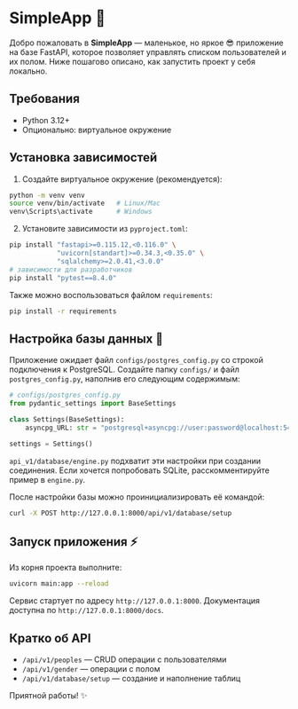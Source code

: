 # SimpleApp 🚀

Добро пожаловать в **SimpleApp** — маленькое, но яркое 😎 приложение на базе FastAPI, которое позволяет управлять списком пользователей и их полом. Ниже пошагово описано, как запустить проект у себя локально.

## Требования

- Python 3.12+
- Опционально: виртуальное окружение

## Установка зависимостей

1. Создайте виртуальное окружение (рекомендуется):

```bash
python -m venv venv
source venv/bin/activate   # Linux/Mac
venv\Scripts\activate      # Windows
```

2. Установите зависимости из `pyproject.toml`:

```bash
pip install "fastapi>=0.115.12,<0.116.0" \
            "uvicorn[standart]>=0.34.3,<0.35.0" \
            "sqlalchemy>=2.0.41,<3.0.0"
# зависимости для разработчиков
pip install "pytest==8.4.0"
```

Также можно воспользоваться файлом `requirements`:

```bash
pip install -r requirements
```

## Настройка базы данных 🎲

Приложение ожидает файл `configs/postgres_config.py` со строкой подключения к PostgreSQL. Создайте папку `configs/` и файл `postgres_config.py`, наполнив его следующим содержимым:

```python
# configs/postgres_config.py
from pydantic_settings import BaseSettings

class Settings(BaseSettings):
    asyncpg_URL: str = "postgresql+asyncpg://user:password@localhost:5432/simpleapp"

settings = Settings()
```

`api_v1/database/engine.py` подхватит эти настройки при создании соединения. 
Если хочется попробовать SQLite, расскомментируйте пример в `engine.py`.

После настройки базы можно проинициализировать её командой:

```bash
curl -X POST http://127.0.0.1:8000/api/v1/database/setup
```

## Запуск приложения ⚡

Из корня проекта выполните:

```bash
uvicorn main:app --reload
```

Сервис стартует по адресу `http://127.0.0.1:8000`. Документация доступна по `http://127.0.0.1:8000/docs`.

## Кратко об API

- `/api/v1/peoples` — CRUD операции с пользователями
- `/api/v1/gender` — операции с полом
- `/api/v1/database/setup` — создание и наполнение таблиц

Приятной работы! ✨
